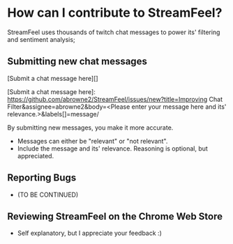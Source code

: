 # How can I contribute to StreamFeel?

StreamFeel uses thousands of twitch chat messages to power its' filtering and sentiment analysis; 

## Submitting new chat messages

[Submit a chat message here][]

[Submit a chat message here]: https://github.com/abrowne2/StreamFeel/issues/new?title=Improving Chat Filter&assignee=abrowne2&body=<Please enter your message here and its' relevance.>&labels[]=message/

By submitting new messages, you make it more accurate.
* Messages can either be "relevant" or "not relevant".
* Include the message and its' relevance. Reasoning is optional, but appreciated.

## Reporting Bugs 
* (TO BE CONTINUED)

## Reviewing StreamFeel on the Chrome Web Store
* Self explanatory, but I appreciate your feedback :)




